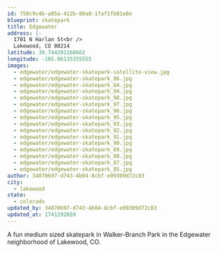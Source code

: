 ```yaml
---
id: 750c9c4b-a85a-412b-80a8-1faf1fb81e8e
blueprint: skatepark
title: Edgewater
address: |-
  1701 N Harlan St<br />
  Lakewood, CO 80214
latitude: 39.744201160662
longitude: -105.06135355555
images:
  - edgewater/edgewater-skatepark-satellite-view.jpg
  - edgewater/edgewater-skatepark_86.jpg
  - edgewater/edgewater-skatepark_84.jpg
  - edgewater/edgewater-skatepark_94.jpg
  - edgewater/edgewater-skatepark_98.jpg
  - edgewater/edgewater-skatepark_97.jpg
  - edgewater/edgewater-skatepark_96.jpg
  - edgewater/edgewater-skatepark_95.jpg
  - edgewater/edgewater-skatepark_93.jpg
  - edgewater/edgewater-skatepark_92.jpg
  - edgewater/edgewater-skatepark_91.jpg
  - edgewater/edgewater-skatepark_90.jpg
  - edgewater/edgewater-skatepark_89.jpg
  - edgewater/edgewater-skatepark_88.jpg
  - edgewater/edgewater-skatepark_87.jpg
  - edgewater/edgewater-skatepark_85.jpg
author: 34070697-d743-4b04-8cbf-e09309d72c83
city:
  - lakewood
state:
  - colorado
updated_by: 34070697-d743-4b04-8cbf-e09309d72c83
updated_at: 1741292859
---
```

A fun medium sized skatepark in Walker-Branch Park in the Edgewater neighborhood of Lakewood, CO.